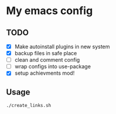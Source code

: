 # My emacs config

## TODO

- [x] Make autoinstall plugins in new system
- [x] backup files in safe place
- [ ] clean and comment config
- [ ] wrap configs into use-package
- [x] setup achievments mod!

## Usage

`./create_links.sh`

